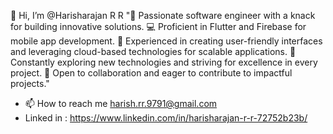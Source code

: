 👋 Hi, I’m @Harisharajan R R
"🚀 Passionate software engineer with a knack for building innovative solutions. 💻 Proficient in Flutter and Firebase for mobile app development. 🎨 Experienced in creating user-friendly interfaces and leveraging cloud-based technologies for scalable applications. 🌟 Constantly exploring new technologies and striving for excellence in every project. 👥 Open to collaboration and eager to contribute to impactful projects."

- 📫 How to reach me harish.rr.9791@gmail.com
- Linked in : https://www.linkedin.com/in/harisharajan-r-r-72752b23b/

<!---
Hari15112003/Hari15112003 is a ✨ special ✨ repository because its `README.md` (this file) appears on your GitHub profile.
You can click the Preview link to take a look at your changes.
--->
